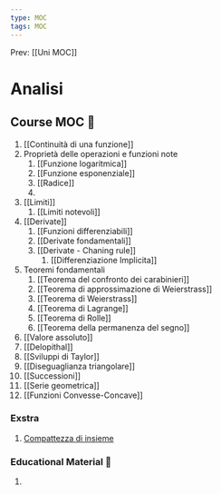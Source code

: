 ```yaml
---
type: MOC 
tags: MOC
---
```


Prev: [[Uni MOC]]

# Analisi

## Course MOC  📒
1. [[Continuità di una funzione]]
2. Proprietà delle operazioni e funzioni note
	1. [[Funzione logaritmica]]
	2. [[Funzione esponenziale]]
	3. [[Radice]]
	4. 
6. [[Limiti]]
	1. [[Limiti notevoli]]
3. [[Derivate]]
	1. [[Funzioni differenziabili]]
	3. [[Derivate fondamentali]]
	2. [[Derivate - Chaning rule]]
		1. [[Differenziazione Implicita]]
4. Teoremi fondamentali
	1. [[Teorema del confronto dei carabinieri]]
	2. [[Teorema di approssimazione di Weierstrass]]
	3. [[Teorema di Weierstrass]]
	4. [[Teorema di Lagrange]]
	5. [[Teorema di Rolle]]
	6. [[Teorema della permanenza del segno]]
5. [[Valore assoluto]]
7. [[Delopithal]]
8. [[Sviluppi di Taylor]]
9. [[Diseguaglianza triangolare]]
10. [[Successioni]]
11. [[Serie geometrica]]
12. [[Funzioni Convesse-Concave]]





### Exstra
1. [Compattezza di insieme](https://www.youtube.com/watch?v=td7Nz9ATyWY)
### Educational Material 🧱
1. 
